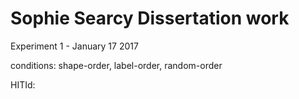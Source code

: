 # Sophie Searcy Dissertation work

Experiment 1 - January 17 2017

conditions: shape-order, label-order, random-order

HITId:

